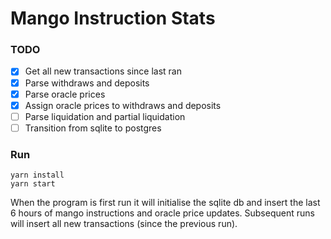 # Mango Instruction Stats

### TODO
- [x] Get all new transactions since last ran
- [x] Parse withdraws and deposits
- [x] Parse oracle prices
- [x] Assign oracle prices to withdraws and deposits
- [ ] Parse liquidation and partial liquidation
- [ ] Transition from sqlite to postgres

### Run
```
yarn install
yarn start
```

When the program is first run it will initialise the sqlite db and insert the last 6 hours of mango instructions and oracle price updates. Subsequent runs will insert all new transactions (since the previous run).
